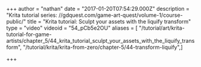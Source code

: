 +++
author = "nathan"
date = "2017-01-20T07:54:29.000Z"
description = "Krita tutorial series: //gdquest.com/game-art-quest/volume-1/course-public/"
title = "Krita tutorial: Sculpt your assets with the liquify transform"
type = "video"
videoid = "54_pCb5e2OU"
aliases = [ "/tutorial/art/krita-tutorial-for-game-artists/chapter_5/44_krita_tutorial_sculpt_your_assets_with_the_liquify_transform", "/tutorial/krita/krita-from-zero/chapter-5/44-transform-liquify",]

+++